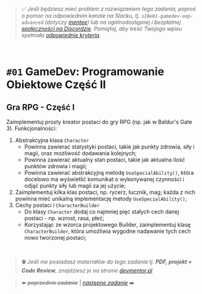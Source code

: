 > :white_check_mark: *Jeśli będziesz mieć problem z rozwiązaniem tego zadania, poproś o pomoc na odpowiednim kanale na Slacku, tj. `s10e01-gamedev-oop-advanced` (dotyczy [mentee](https://devmentor.pl/mentoring/)) lub na ogólnodostępnej i bezpłatnej [społeczności na Discordzie](https://devmentor.pl/discord). Pamiętaj, aby treść Twojego wpisu spełniała [odpowiednie kryteria](https://devmentor.pl/jak-prosic-o-pomoc/).*

&nbsp;

# `#01` GameDev: Programowanie Obiektowe Część II

## Gra RPG - Część I
Zaimplementuj prosty kreator postaci do gry RPG (np. jak w Baldur's Gate 3). Funkcjonalności:
1. Abstrakcyjna klasa `Character`
   - Powinna zawierać statystyki postaci, takie jak punkty zdrowia, siły i magii, oraz możliwość dodawania kolejnych;
   - Powinna zawierać aktualny stan postaci, takie jak aktualna ilość punktów zdrowia i magii;
   - Powinna zawierać abstrakcyjną metodę `UseSpecialAbility()`, która docelowo ma wyświetlić komunikat o wykonywanej czynności i odjąć punkty siły lub magii za jej użycie;
2. Zaimplementuj kilka klas postaci, np. rycerz, łucznik, mag; każda z nich powinna mieć unikalną implementację metody `UseSpecialAbility()`;
3. Cechy postaci i `CharacterBuilder`
   - Do klasy `Character` dodaj co najmniej pięć stałych cech danej postaci - np. wzrost, rasa, płeć;
   - Korzystając ze wzorca projektowego Builder, zaimplementuj klasę `CharacterBuilder`, która umożliwia wygodne nadawanie tych cech nowo tworzonej postaci;



&nbsp;
> :no_entry: *Jeśli nie posiadasz materiałów do tego zadania tj. **PDF, projekt + Code Review**, znajdziesz je na stronie [devmentor.pl](https://devmentor.pl/workshop-gamedev-oop-advanced)*

> :arrow_left: ~~*poprzednie zadanie*~~ | [*następne zadanie*](./../02) :arrow_right:
